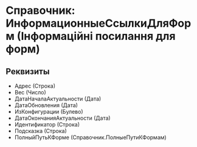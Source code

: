 ﻿# Справочник: ИнформационныеСсылкиДляФорм (Інформаційні посилання для форм)

## Реквизиты

- Адрес (Строка)
- Вес (Число)
- ДатаНачалаАктуальности (Дата)
- ДатаОбновления (Дата)
- ИзКонфигурации (Булево)
- ДатаОкончанияАктуальности (Дата)
- Идентификатор (Строка)
- Подсказка (Строка)
- ПолныйПутьКФорме (Справочник.ПолныеПутиКФормам)

